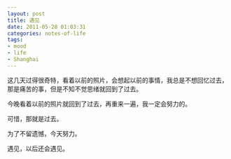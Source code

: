 ```yaml
---
layout: post
title: 遇见 
date: 2011-05-28 01:03:31
categories: notes-of-life
tags:
- mood
- life
- Shanghai
---
```


这几天过得很奇特，看着以前的照片，会想起以前的事情，我总是不想回忆过去，那是痛苦的事，但是不知不觉思绪就回到了过去。<!-- more -->

今晚看着以前的照片就回到了过去，再重来一遍，我一定会努力的。

可惜，那就是过去。

为了不留遗憾，今天努力。

遇见，以后还会遇见。